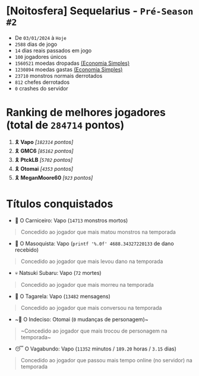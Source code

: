 # [Noitosfera] Sequelarius - `Pré-Season #2`
- De `03/01/2024` à `Hoje`
- `2588` dias de jogo
- `14` dias reais passados em jogo
- `100` jogadores únicos
- `1560521` moedas dropadas [(Economia Simples)](https://github.com/otomay/Economia-Simples)
- `1230894` moedas gastas [(Economia Simples)](https://github.com/otomay/Economia-Simples)
- `23710` monstros normais derrotados
- `812` chefes derrotados
- `0` crashes do servidor

# Ranking de melhores jogadores (total de `284714` pontos)
1. 🎗️ **Vapo** *[`182314` pontos]*
2. 🎗️ **GMC6** *[`85162` pontos]*
3. 🎗️ **PtckLB** *[`5702` pontos]*
4. 🎗️ **Otomai** *[`4353` pontos]*
5. 🎗️ **MeganMoore60** *[`923` pontos]*

# Títulos conquistados
- 👹 O Carniceiro: Vapo (`14713` monstros mortos)
> Concedido ao jogador que mais matou monstros na temporada
- 🥵 O Masoquista: Vapo (`printf '%.0f' 4688.34327220133` de dano recebido)
> Concedido ao jogador que mais levou dano na temporada
- 💀 Natsuki Subaru: Vapo (`72` mortes)
> Concedido ao jogador que mais morreu na temporada
- 🦜 O Tagarela: Vapo (`13482` mensagens)
> Concedido ao jogador que mais conversou na temporada
- ~🤔 O Indeciso: Otomai (`0` mudanças de personagem)~
> ~Concedido ao jogador que mais trocou de personagem na temporada~
- 😴 O Vagabundo: Vapo (`11352` minutos / `189.20` horas / `3.15` dias)
> Concedido ao jogador que passou mais tempo online (no servidor) na temporada
